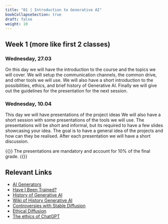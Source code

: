 ```yaml
---
title: "01 | Introduction to Generative AI"
bookCollapseSection: true
draft: false
weight: 10
---
```


## Week 1 (more like first 2 classes)

### Wednesday, 27.03

On this day we will have the introduction to the course and the topics we will cover. We will setup the communication channels, the common drive, and other tools we will use. We will also have a short introduction to the possibilities, ethics, and brief history of Generative AI. Finally we will give out the guidelines for the presentation for the next session.

### Wednesday, 10.04

This day we will have presentations of the project ideas We will also have a short session with some presentations of the tools we will use. The presentations will be short and informal, but its required to have a few slides showcasing your idea. The goal is to have a general idea of the projects and how can they be realised. After each presentation we will have a short discussion.

{{<hint warning>}}
The presentations are mandatory and account for 10% of the final grade.
{{</hint>}}

## Relevant Links

- [AI Generators](https://learn.newmedia.dog/tutorials/ai-generators/)
- [Have I Been Trained?](https://haveibeentrained.com/)
- [History of Generative AI](https://toloka.ai/blog/history-of-generative-ai/)
- [Wiki of History Generative AI](https://en.wikipedia.org/wiki/Generative_artificial_intelligence)
- [Controversies with Stable Diffusion](https://www.generativelabs.co/post/controversies-with-stable-diffusion)
- [Ethical Diffusion](https://vertti-luostarinen.medium.com/ethical-diffusion-generating-images-without-theft-f7eb14fe3f25)
- [The ethics of ChatGPT](https://www.sciencedirect.com/science/article/pii/S0268401223000816)
